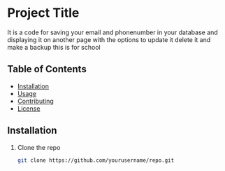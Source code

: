 # Project Title

It is a code for saving your email and phonenumber in your database and displaying it on another page with the options to update it delete it and make a backup this is for school

## Table of Contents

- [Installation](#installation)
- [Usage](#usage)
- [Contributing](#contributing)
- [License](#license)

## Installation

1. Clone the repo
   ```bash
   git clone https://github.com/yourusername/repo.git
